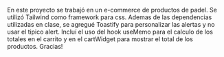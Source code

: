 En este proyecto se trabajó en un e-commerce de productos de padel. Se utilizó Tailwind como framework para css. Ademas de las dependencias utilizadas en clase, se agregué Toastify para personalizar las alertas y no usar el tipico alert. Incluí el uso del hook useMemo para el calculo de los totales en el carrito y en el cartWidget para mostrar el total de los productos. Gracias!
